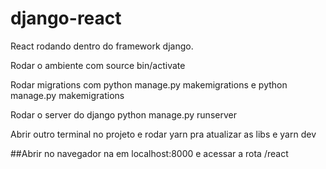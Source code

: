 # django-react
React rodando dentro do framework django.

Rodar o ambiente com source bin/activate

Rodar migrations com python manage.py makemigrations e python manage.py makemigrations

Rodar o server do django python manage.py runserver

Abrir outro terminal no projeto e rodar yarn pra atualizar as libs e yarn dev

##Abrir no navegador na em localhost:8000 e acessar a rota /react
